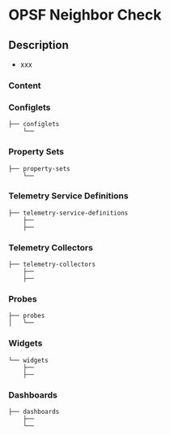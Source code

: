 # OPSF Neighbor Check

## Description

- xxx

### Content

### Configlets

```
├── configlets
    └── 
```

### Property Sets

```
├── property-sets
    └── 
```

### Telemetry Service Definitions 
```
├── telemetry-service-definitions
    ├── 
    ├── 
```

### Telemetry Collectors
```
├── telemetry-collectors
    ├── 
    ├── 
```

### Probes
```
├── probes
│   └── 
```

### Widgets
```
└── widgets
    ├── 
    ├── 
```

### Dashboards

```
├── dashboards
    ├── 
    └── 
```
